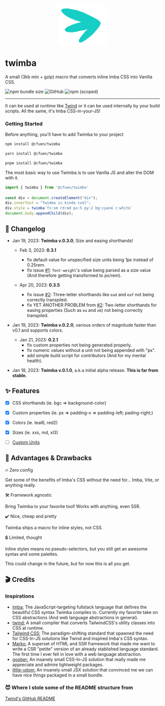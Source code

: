 <p align="center">
<img src="./twimba-logo.png">
</p>

# twimba

A small (3kb min + gzip) macro that converts inline Imba CSS into Vanilla CSS.

<img alt="npm bundle size" src="https://img.shields.io/bundlephobia/minzip/@cfuen/twimba?style=flat-square"> <img alt="GitHub" src="https://img.shields.io/github/license/cfuendev/twimba?style=flat-square"> <img alt="npm (scoped)" src="https://img.shields.io/npm/v/@cfuen/twimba?style=flat-square">

---

It can be used at runtime like [Twind](https://github.com/tw-in-js/twind) or it can be used internally by your build scripts. All the same, it's Imba CSS-in-your-JS!


### Getting Started

Before anything, you'll have to add Twimba to your project

```sh
npm install @cfuen/twimba
```
```sh
yarn install @cfuen/twimba
```
```sh
pnpm install @cfuen/twimba
```

The most basic way to use Twimba is to use Vanilla JS and alter the DOM with it.

```js
import { twimba } from '@cfuen/twimba'

const div = document.createElement("div");
div.innerText = "Twimba is kinda cool";
div.style = twimba`fs:sm rd:md px:5 py:2 bg:cyan4 c:white`
document.body.appendChild(div);
```

## 🎯 Changelog

- Jan 19, 2023: **Twimba v.0.3.0**, Size and easing shorthands!

    - Feb 3, 2023: **0.3.1**
      - fix default value for unspecified size units being 1px instead of 0.25rem.
      - fix issue [#1](https://github.com/cfuendev/twimba/issues/1): `font-weight`'s value being parsed as a size value (And therefore getting transformed to px/rem).

    - Apr 20, 2023: **0.3.5**
      - fix issue [#2](https://github.com/cfuendev/twimba/issues/2): Three-letter shorthands like `ead` and `eaf` not being correctly transpiled.
      - fix YET ANOTHER PROBLEM from [#2](https://github.com/cfuendev/twimba/issues/2): Two-letter shorthands for easing properties (Such as `ea` and `eb`) not being correctly transpiled.

- Jan 19, 2023: **Twimba v.0.2.0**, various orders of magnitude faster than v0.1 and supports colors.

    - Jan 21, 2023: **0.2.1**
      - fix custom properties not being generated properly.
      - fix numeric values without a unit not being appended with "px".
      - add simple build script for contributors (And for my mental health).

- Jan 18, 2023: **Twimba v.0.1.0**, a.k.a initial alpha release. **This is far from stable.**

## ✨ Features 

- [x] CSS shorthands (ie. bgc => background-color)

- [x] Custom properties (ie. px => padding-x => padding-left; pading-right;)

- [x] Colors (ie. teal6, red2)

- [x] Sizes (ie. xxs, md, xl3)

- [ ] [Custom Units](https://imba.io/docs/css/syntax#custom-units)

## 💪 Advantages & Drawbacks

🔥 Zero config

Get some of the benefits of Imba's CSS without the need for... Imba, Vite, or anything really.

🛠️ Framework agnostic

Bring Twimba to your favorite tool! Works with anything, even SSR.

✔️ Nice, cheap and pretty

Twimba ships a macro for inline styles, not CSS.

🔒 Limited, thought

Inline styles means no pseudo-selectors, but you still get an awesome syntax and some palettes.

This could change in the future, but for now this is all you get.

## 🎬 Credits

### Inspirations

- [Imba:](https://imba.io/) The JavaScript-targeting fullstack language that defines the beautiful CSS syntax Twimba compiles to. Currently my favorite take on CSS abstractions (And web language abstractions in general).
- [twind:](https://twind.style/) A small compiler that converts TailwindCSS's utility classes into CSS at runtime.
- [Tailwind CSS:](https://tailwindcss.com/) The paradigm-shifting standard that spawned the need for CSS-In-JS solutions like Twind and inspired Imba's CSS syntax.
- [Marko:](https://markojs.com/) A superset of HTML and SSR framework that made me want to write a CSR "petite" version of an already stablished language standard. The first time I ever fell in love with a web language abstraction.
- [goober:](https://goober.rocks/) An insanely small CSS-In-JS solution that really made me appreciate and admire lightweight packages.
- [little-vdom:](https://github.com/luwes/little-vdom) An insanely small JSX solution that convinced me we can have nice things packaged in a small bundle.

### 😈 Where I stole some of the README structure from

[Twind's GitHub README](https://github.com/tw-in-js/twind#readme)